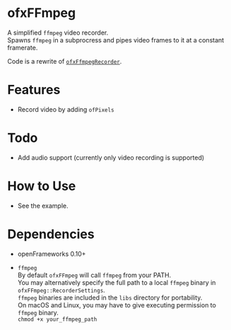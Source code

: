 # ofxFFmpeg

A simplified `ffmpeg` video recorder.  
Spawns `ffmpeg` in a subprocress and pipes video frames to it at a constant framerate.

Code is a rewrite of [`ofxFfmpegRecorder`](https://github.com/Furkanzmc/ofxFFmpegRecorder).

# Features

- Record video by adding `ofPixels`

# Todo

- Add audio support (currently only video recording is supported)

# How to Use

 - See the example.

# Dependencies

 - openFrameworks 0.10+

 - `ffmpeg`  
  By default `ofxFFmpeg` will call `ffmpeg` from your PATH.  
  You may alternatively specify the full path to a local `ffmpeg` binary in `ofxFFmpeg::RecorderSettings`.  
  `ffmpeg` binaries are included in the `libs` directory for portability.  
  On macOS and Linux, you may have to give executing permission to `ffmpeg` binary.  
  `chmod +x your_ffmpeg_path`

